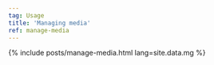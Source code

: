 ```yaml
---
tag: Usage
title: 'Managing media'
ref: manage-media
---
```


{% include posts/manage-media.html lang=site.data.mg %}
